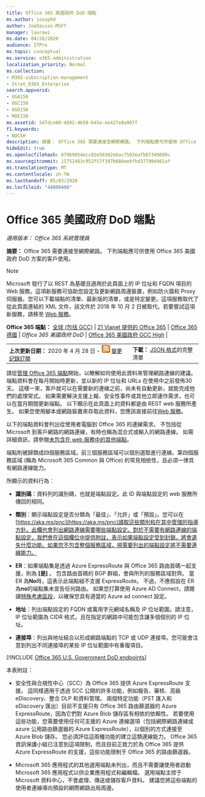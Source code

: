 ```yaml
---
title: Office 365 美國政府 DoD 端點
ms.author: josephd
author: JoeDavies-MSFT
manager: laurawi
ms.date: 04/28/2020
audience: ITPro
ms.topic: conceptual
ms.service: o365-administration
localization_priority: Normal
ms.collection:
- M365-subscription-management
- Strat_O365_Enterprise
search.appverid:
- OGA150
- OGC150
- OGD150
- MOE150
ms.assetid: 5d7dce60-4892-4b58-b45e-ee42fe8a907f
f1.keywords:
- NOCSH
description: 摘要： Office 365 需要連接至網際網路。 下列端點應可供使用 Office 365 美國政府 DoD 方案的客戶使用。
hideEdit: true
ms.openlocfilehash: 879b9054ecc02e50362e6ac7503eafb87349690c
ms.sourcegitcommit: 11751463c952f57f397b886eebfbd37790d461af
ms.translationtype: MT
ms.contentlocale: zh-TW
ms.lasthandoff: 05/03/2020
ms.locfileid: "44009498"
---
```

# <a name="office-365-us-government-dod-endpoints"></a>Office 365 美國政府 DoD 端點

*適用版本： Office 365 系統管理員*

 **摘要：** Office 365 需要連接至網際網路。 下列端點應可供使用 Office 365 美國政府 DoD 方案的客戶使用。
  
> [!NOTE]
> Microsoft 發行了以 REST 為基礎且適用於此頁面上的 IP 位址和 FQDN 項目的 Web 服務。這項新服務可協助您設定及更新網路周邊裝置，例如防火牆和 Proxy 伺服器。您可以下載端點的清單、最新版的清單，或是特定變更。這項服務取代了從此頁面連結的 XML 文件，該文件於 2018 年 10 月 2 日被取代。若要嘗試這項新服務，請移至 [Web 服務](office-365-ip-web-service.md)。
  
 **Office 365 端點：** [全球 (包括 GCC)](urls-and-ip-address-ranges.md) | [21 Vianet 提供的 Office 365](urls-and-ip-address-ranges-21vianet.md)  | [Office 365 德國](office-365-germany-endpoints.md) |  *Office 365 美國政府 DoD* | [Office 365 美國政府 GCC High](office-365-u-s-government-gcc-high-endpoints.md) |
  
|||
|:-----|:-----|
|**上次更新日期：** 2020 年 4 月 28 日 - ![RSS](media/5dc6bb29-25db-4f44-9580-77c735492c4b.png) [變更記錄訂閱](https://endpoints.office.com/version/USGOVDoD?allversions=true&format=rss&clientrequestid=b10c5ed1-bad1-445f-b386-b919946339a7) <br/> |**下載：** [JSON 格式](https://endpoints.office.com/endpoints/USGOVDoD?clientrequestid=b10c5ed1-bad1-445f-b386-b919946339a7)的完整清單 <br/> |

 請從[管理 Office 365 端點](managing-office-365-endpoints.md)開始，以瞭解如何使用此資料來管理網路連線的建議。 端點資料會在每月開始時更新，並以新的 IP 位址和 URLs 在使用中之前發佈30天。 這樣一來，客戶就可以在需要新的連線之前，尚未有自動更新，就能完成他們的處理常式。 如果需要解決支援上報、安全性事件或其他立即運作需求，也可以在當月期間更新端點。 以下顯示在此頁面上的資料都是由 REST web 服務所產生。 如果您使用腳本或網路裝置來存取此資料，您應該直接前往[Web 服務](office-365-ip-web-service.md)。

以下的端點資料會列出從使用者電腦到 Office 365 的連線需求。 不包括從 Microsoft 到客戶網路的網路連線，有時也稱為混合式或輸入的網路連線。 如需詳細資訊，請參閱[未包含在 web 服務中的其他端點](additional-office365-ip-addresses-and-urls.md)。 

端點則被歸類成四個服務區域。前三個服務區域可以個別選取進行連線。第四個服務區域 (稱為 Microsoft 365 Common 與 Office) 的常見相依性，且必須一律具有網路連線能力。

所顯示的資料行為︰

- **識別碼**：資料列的識別碼，也就是端點設定。此 ID 與端點設定的 web 服務所傳回的相同。

- **類別**：顯示端點設定是否分類為「最佳」、「允許」或「預設」。您可以在[https://aka.ms/pnc](https://aka.ms/pnc)讀取這些類別和在其中管理的指導方針。此欄也會列出網路連線需要哪些端點設定。對於不需要有網路連線的端點設定，我們會在這個欄位中提供附註，表示如果端點設定受到封鎖，將會遺失什麼功能。如果您不包含整個服務區域，視需要列出的端點設定將不需要連線能力。

- **ER**：如果端點集是透過 Azure ExpressRoute 與 Office 365 路由首碼一起支援，則為 **[是]** 。 包含路由首碼的 BGP 群組，會與所列的服務區域對齊。 當 ER 為**No**時，這表示此端點組不支援 ExpressRoute。 不過，不應假設在 ER 為**no**的端點集未宣告任何路由。 如果您打算使用 Azure AD Connect，請閱讀[特殊考慮區段](https://docs.microsoft.com/azure/active-directory/hybrid/reference-connect-instances#microsoft-azure-government)，以確保您具有適當的 Azure ad connect 設定。

- **地址**：列出端點設定的 FQDN 或萬用字元網域名稱及 IP 位址範圍。請注意，IP 位址範圍為 CIDR 格式，且在指定的網路中可能包含讓多個個別的 IP 位址。
 
- **連接埠**：列出與地址結合以形成網路端點的 TCP 或 UDP 連接埠。您可能會注意到列出不同連接埠的某些 IP 位址範圍中有重複項目。
 
[!INCLUDE [Office 365 U.S. Government DoD endpoints](./includes/office-365-u.s.-government-dod-endpoints.md)]
  
本表附註：

- 安全性與合規性中心（SCC）為 Office 365 提供 Azure ExpressRoute 支援。 這同樣適用于透過 SCC 公開的許多功能，例如報告、審核、高級 eDiscovery、整合 DLP 和資料管理。 兩個特定功能（PST 匯入和 eDiscovery 匯出）目前不支援只有 Office 365 路由篩選器的 Azure ExpressRoute，因為它們對 Azure Blob 儲存區有相依的依賴性。 若要使用這些功能，您需要使用任何可支援的 Azure 連線選項（包括網際網路連線或 azure 公用路由篩選器的 Azure ExpressRoute），以個別的方式連接至 Azure Blob 儲存。 您必須評估這兩種功能的建立這類連線能力。 Office 365 資訊保護小組已注意到這項限制，而且目前正致力於為 Office 365 提供 Azure ExpressRoute 的支援，這些功能限制于 Office 365 的路由篩選器。

- Microsoft 365 應用程式的其他選用端點未列出，而且不需要讓使用者啟動 Microsoft 365 應用程式以供企業應用程式和編輯檔。 選用端點主控于 Microsoft 資料中心，不會處理、傳送或儲存客戶資料。 建議您將這些端點的使用者連線導向預設的網際網路出局周邊。
